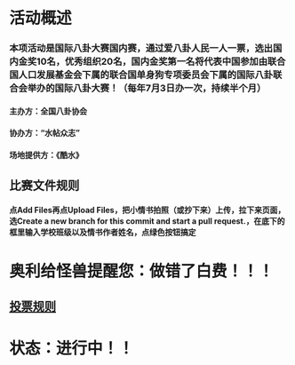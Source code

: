 # 活动概述

### 本项活动是国际八卦大赛国内赛，通过爱八卦人民一人一票，选出国内金奖10名，优秀组织20名，国内金奖第一名将代表中国参加由联合国人口发展基金会下属的联合国单身狗专项委员会下属的国际八卦联合会举办的国际八卦大赛！（每年7月3日办一次，持续半个月）

#### 主办方：全国八卦协会

#### 协办方：“水帖众志”

#### 场地提供方：《酷水》

## 比赛文件规则

#### 点Add Files再点Upload Files，把小情书拍照（或抄下来）上传，拉下来页面，选Create a new branch for this commit and start a pull request.，在底下的框里输入学校班级以及情书作者姓名，点绿色按钮搞定

# 奥利给怪兽提醒您：做错了白费！！！

## [投票规则](https://github.com/ds1302zs/codingwater/issues/1)

# 状态：进行中！！
